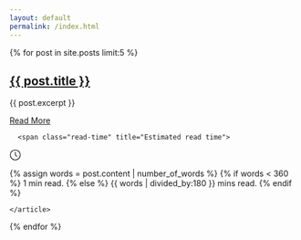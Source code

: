 ```yaml
---
layout: default
permalink: /index.html
---
```



<div class="posts">
  {% for post in site.posts limit:5 %}
    <article class="post">

   <h1><a href="{{ site.baseurl }}{{ post.url }}">{{ post.title }}</a></h1>

   <div class="entry">
        {{ post.excerpt }}
   </div>

   <a href="{{ site.baseurl }}{{ post.url }}" class="read-more">Read More</a>

      <span class="read-time" title="Estimated read time">
  <svg id="i-clock" viewBox="0 0 32 32" width="20" height="20" fill="none" stroke="currentcolor" stroke-linecap="round" 
  stroke-linejoin="round" stroke-width="2"><circle cx="16" cy="16" r="14" /><path d="M16 8 L16 16 20 20" /></svg>       

  {% assign words = post.content | number_of_words %}
  {% if words < 360 %}
    1 min read.
  {% else %}
    {{ words | divided_by:180 }} mins read.
  {% endif %}
</span>
<style>
    svg#i-clock {vertical-align: middle;}
</style>

    </article>
  {% endfor %}
</div>